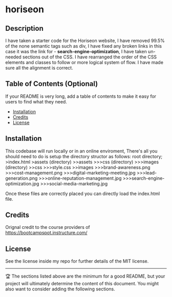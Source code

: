 # horiseon

## Description 

I have taken a starter code for the Horiseon website,
I have removed 99.5% of the none semantic tags such as div,
I have fixed any broken links in this case it was the link for - **search-engine-optimization**,
I have taken un-needed sections out of the CSS.
I have rearranged the order of the CSS elements and classes to follow or more logical system of flow.
I have made sure all the alignment is correct.

## Table of Contents (Optional)

If your README is very long, add a table of contents to make it easy for users to find what they need.

* [Installation](#installation)
* [Credits](#credits)
* [License](#license)


## Installation

This codebase will run locally or in an online enviroment, 
There's all you should need to do is setup the directory structor as follows:
root directory;
                >index.html
                >assets (directory)
                    >>assets
                        >>>css (directory)
                        >>>images (directory)
                    >>css
                        >>>style.css
                    >>images
                        >>>brand-awareness.png
                        >>>cost-management.png
                        >>>digital-marketing-meeting.jpg
                        >>>lead-generation.png
                        >>>online-reputation-management.jpg
                        >>>search-engine-optimization.jpg
                        >>>social-media-marketing.jpg

Once these files are correctly placed you can directly load the index.html file.

## Credits

Orignal credit to the course providers of https://bootcampspot.instructure.com/

## License

See the license inside my repo for further details of the MIT license.

---

🏆 The sections listed above are the minimum for a good README, but your project will ultimately determine the content of this document. You might also want to consider adding the following sections.

